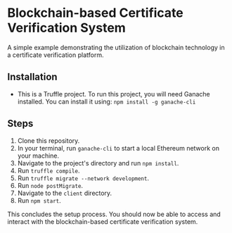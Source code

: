 # Blockchain-based Certificate Verification System
A simple example demonstrating the utilization of blockchain technology in a certificate verification platform.

## Installation 
- This is a Truffle project. To run this project, you will need Ganache installed. You can install it using: `npm install -g ganache-cli`

## Steps
1. Clone this repository.
2. In your terminal, run `ganache-cli` to start a local Ethereum network on your machine.
3. Navigate to the project's directory and run `npm install`.
4. Run `truffle compile`.
5. Run `truffle migrate --network development`.
6. Run `node postMigrate`.
7. Navigate to the `client` directory.
8. Run `npm start`.

This concludes the setup process. You should now be able to access and interact with the blockchain-based certificate verification system.
